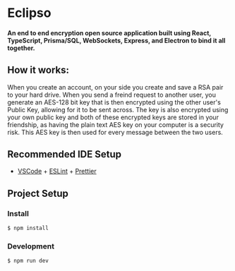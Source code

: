 # Eclipso

#### An end to end encryption open source application built using React, TypeScript, Prisma/SQL, WebSockets, Express, and Electron to bind it all together.

## How it works:

When you create an account, on your side you create and save a RSA pair to your hard drive. When you send a freind request to another user, you generate an AES-128 bit key that is then encrypted using the other user's Public Key, allowing for it to be sent across. The key is also encrypted using your own public key and both of these encrypted keys are stored in your friendship, as having the plain text AES key on your computer is a security risk. This AES key is then used for every message between the two users.

## Recommended IDE Setup

- [VSCode](https://code.visualstudio.com/) + [ESLint](https://marketplace.visualstudio.com/items?itemName=dbaeumer.vscode-eslint) + [Prettier](https://marketplace.visualstudio.com/items?itemName=esbenp.prettier-vscode)

## Project Setup

### Install

```bash
$ npm install
```

### Development

```bash
$ npm run dev
```
